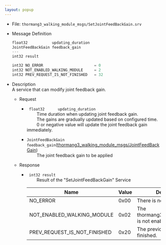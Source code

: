 ```yaml
---
layout: popup
---
```


- File: `thormang3_walking_module_msgs/SetJointFeedBackGain.srv`


- Message Definition
  ```c
  float32           updating_duration
  JointFeedBackGain feedback_gain
  ---
  int32 result

  int32 NO_ERROR                       = 0
  int32 NOT_ENABLED_WALKING_MODULE     = 2
  int32 PREV_REQUEST_IS_NOT_FINISHED   = 32
  ```

- Description  
A service that can modify joint feedback gain.

  - Request  
    * ` float32      updating_duration`  
&emsp;&emsp; Time duration when updating joint feedback gain.  
&emsp;&emsp; The gains are gradually updated based on configured time.  
&emsp;&emsp; 0 or negative value will update the joint feedback gain immediately.  

    * `JointFeedBackGain feedback_gain`([thormang3_walking_module_msgs/JointFeedBackGain])  
&emsp;&emsp; The joint feedback gain to be applied  

  - Response  
    * ` int32 result`  
&emsp;&emsp; Result of the "SetJointFeedBackGain" Service

      | Name                           | Value | Description                                   |
      |--------------------------------|-------|-----------------------------------------------|
      | NO_ERROR                       | 0x00  | There is no error.                            |
      | NOT_ENABLED_WALKING_MODULE     | 0x02  | The thormang3_walking_module is not enabled.  |
      | PREV_REQUEST_IS_NOT_FINISHED   | 0x20  | The previous request is not finished.         |


[thormang3_walking_module_msgs/JointFeedBackGain]: /docs/en/platform/msgs/JointFeedBackGain_msg/#jointfeedbackgain-msg
